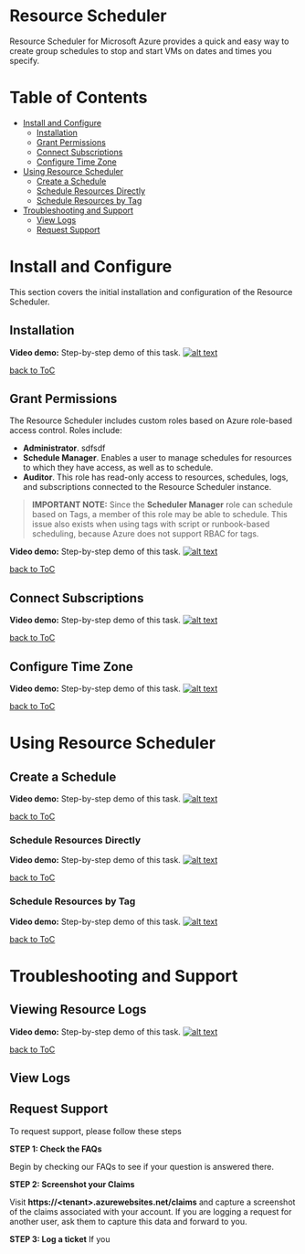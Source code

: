 # Resource Scheduler [](#)</br> <!-- omit in toc -->


Resource Scheduler for Microsoft Azure provides a quick and easy way to create group schedules to stop and start VMs on dates and times you specify.

# Table of Contents <!-- omit in toc -->

- [Install and Configure](#install-and-configure)</br>
  - [Installation](#installation)</br>
  - [Grant Permissions](#grant-permissions)</br>
  - [Connect Subscriptions](#connect-subscriptions)</br>
  - [Configure Time Zone](#configure-time-zone)<br/>
- [Using Resource Scheduler](#using-resource-scheduler)</br>
  - [Create a Schedule](#create-a-schedule)
  - [Schedule Resources Directly](#schedule-resources-directly)</br>
  - [Schedule Resources by Tag](#schedule-resources-by-tag)</br>
- [Troubleshooting and Support](#troubleshooting-and-support)</br>
  - [View Logs](#view-logs)</br>
  - [Request Support](#request-support)</br>

# Install and Configure <!-- omit in toc -->
This section covers the initial installation and configuration of the Resource Scheduler. 

## Installation <!-- omit in toc -->

**Video demo:**
Step-by-step demo of this task.
[![alt text](http://example.com/exampl.png)](http://example.com/link "title")

[back to ToC](#table-of-contents)

## Grant Permissions <!-- omit in toc -->

The Resource Scheduler includes custom roles based on Azure role-based access control. Roles include:

- **Administrator**. sdfsdf
- **Schedule Manager**. Enables a user to manage schedules for resources to which they have access, as well as to schedule.
- **Auditor**. This role has read-only access to resources, schedules, logs, and subscriptions connected to the Resource Scheduler instance.

> **IMPORTANT NOTE:** Since the **Scheduler Manager** role can schedule based on Tags, a member of this role may be able to schedule. This issue also exists when using tags with script or runbook-based scheduling, because Azure does not support RBAC for tags.

**Video demo:**
Step-by-step demo of this task.
[![alt text](http://example.com/exampl.png)](http://example.com/link "title")

[back to ToC](#table-of-contents)

## Connect Subscriptions <!-- omit in toc -->

**Video demo:**
Step-by-step demo of this task.
[![alt text](http://example.com/exampl.png)](http://example.com/link "title")

[back to ToC](#table-of-contents)

## Configure Time Zone <!-- omit in toc -->

**Video demo:**
Step-by-step demo of this task.
[![alt text](http://example.com/exampl.png)](http://example.com/link "title")

[back to ToC](#table-of-contents)

# Using Resource Scheduler <!-- omit in toc -->

## Create a Schedule <!-- omit in toc -->

**Video demo:**
Step-by-step demo of this task.
[![alt text](http://example.com/exampl.png)](http://example.com/link "title")

[back to ToC](#table-of-contents)

### Schedule Resources Directly <!-- omit in toc -->

**Video demo:**
Step-by-step demo of this task.
[![alt text](http://example.com/exampl.png)](http://example.com/link "title")

[back to ToC](#table-of-contents)

### Schedule Resources by Tag <!-- omit in toc -->

**Video demo:**
Step-by-step demo of this task.
[![alt text](http://example.com/exampl.png)](http://example.com/link "title")

[back to ToC](#table-of-contents)

# Troubleshooting and Support <!-- omit in toc -->

## Viewing Resource Logs <!-- omit in toc -->

**Video demo:**
Step-by-step demo of this task.
[![alt text](http://example.com/exampl.png)](http://example.com/link "title")

[back to ToC](#table-of-contents)

## View Logs <!-- omit in toc -->

## Request Support <!-- omit in toc -->

To request support, please follow these steps

**STEP 1: Check the FAQs**

Begin by checking our FAQs to see if your question is answered there.

**STEP 2: Screenshot your Claims**

Visit **https://\<tenant>.azurewebsites.net/claims** and capture a screenshot of the claims associated with your account. If you are logging a request for another user, ask them to capture this data and forward to you.

**STEP 3: Log a ticket**
If you 